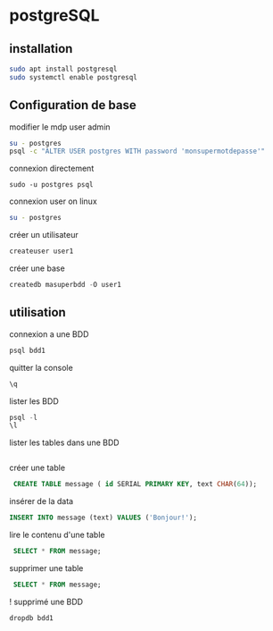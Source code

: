 # postgreSQL
## installation
```bash
sudo apt install postgresql
sudo systemctl enable postgresql
```
## Configuration de base
modifier le mdp user admin
```bash
su - postgres
psql -c "ALTER USER postgres WITH password 'monsupermotdepasse'"
```
connexion directement
```bashs
sudo -u postgres psql
```
connexion user on linux
```bash
su - postgres
```
créer un utilisateur
```sql
createuser user1
```
créer une base 
```sql
createdb masuperbdd -O user1
```

## utilisation
connexion a une BDD
```sql
psql bdd1
```
quitter la console
```sql
\q
```

lister les BDD
```sql
psql -l
\l
```
lister les tables dans une BDD
```sql

```
créer une table
```sql
 CREATE TABLE message ( id SERIAL PRIMARY KEY, text CHAR(64));
```
insérer de la data
```sql
INSERT INTO message (text) VALUES ('Bonjour!');
```
lire le contenu d'une table
```sql
 SELECT * FROM message;
```
supprimer une table
```sql
 SELECT * FROM message;
```
! supprimé une BDD
```sql
dropdb bdd1
```
